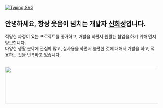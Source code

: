 

[![Typing SVG](https://readme-typing-svg.demolab.com?font=Josefin+Sans&pause=1000&color=4FC08D&random=false&width=435&lines=Studying+FE%2C+Robot+Simulation.;Interested+in+JS%2C++focusing+on+Vue.js)](https://git.io/typing-svg)
## 안녕하세요, 항상 웃음이 넘치는 개발자 [신희성](https://siniseong.vercel.app/)입니다.

적당한 과정이 있는 프로젝트를 좋아하고, 개발을 하면서 원활한 협업을 하기 위해 먼저 양보합니다.<br>
다양한 생활 분야에 관심이 많고, 실사용을 하면서 불편한 것에 대해서 개발을 하고, 적용하는 것을 반복하고 있습니다. 


    
<br>


<a href="https://github.com/devxb/gitanimals">
  <img
    src="https://render.gitanimals.org/lines/huise0ng?pet-id=573535569038493682"
    width="600"
    height="120"
  />
</a>
  


